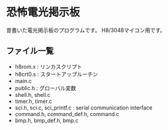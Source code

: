 # 恐怖電光掲示板

昔書いた電光掲示板のプログラムです。
H8/3048マイコン用です。

## ファイル一覧
- h8rom.x : リンカスクリプト
- h8crt0.s : スタートアップルーチン
- main.c
- public.h : グローバル変数
- shell.h, shell.c
- timer.h, timer.c
- sci.h, sci.c, sci_printf.c : serial communication interface
- command.h, command_def.h, command.c
- bmp.h, bmp_def.h, bmp.c
